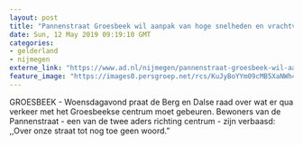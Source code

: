 ```yaml
---
layout: post
title: "Pannenstraat Groesbeek wil aanpak van hoge snelheden en vrachtverkeer"
date: Sun, 12 May 2019 09:19:10 GMT
categories: 
- gelderland 
- nijmegen 
externe_link: "https://www.ad.nl/nijmegen/pannenstraat-groesbeek-wil-aanpak-van-hoge-snelheden-en-vrachtverkeer~a833b10b/"
feature_image: "https://images0.persgroep.net/rcs/KuJyBoYYm09cMB5XaNWh41TKXDs/diocontent/147863398/_fitwidth/400/?appId=21791a8992982cd8da851550a453bd7f&quality=0.7"
---
```


GROESBEEK - Woensdagavond praat de Berg en Dalse raad over wat er qua verkeer met het Groesbeekse centrum moet gebeuren. Bewoners van de Pannenstraat - een van de twee aders richting centrum - zijn verbaasd: ,,Over onze straat tot nog toe geen woord.”
